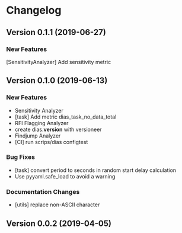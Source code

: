 # Changelog

## Version 0.1.1 (2019-06-27)

### New Features
[SensitivityAnalyzer] Add sensitivity metric


## Version 0.1.0 (2019-06-13)

### New Features
- Sensitivity Analyzer
- [task] Add metric dias_task_no_data_total
- RFI Flagging Analyzer
- create dias.__version__ with versioneer
- Findjump Analyzer
- [CI] run scrips/dias configtest


### Bug Fixes
- [task] convert period to seconds in random start delay calculation
- Use pyyaml.safe_load to avoid a warning


### Documentation Changes
- [utils] replace non-ASCII character


## Version 0.0.2 (2019-04-05)
